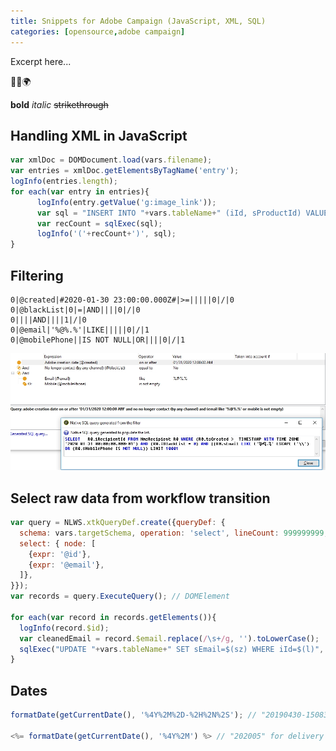 ```yaml
---
title: Snippets for Adobe Campaign (JavaScript, XML, SQL)
categories: [opensource,adobe campaign]
---
```


Excerpt here...

<p class="text-center">🐍👑🌍</p>

<!--more-->

**bold** *italic*  ~~strikethrough~~

## Handling XML in JavaScript
```js
var xmlDoc = DOMDocument.load(vars.filename);
var entries = xmlDoc.getElementsByTagName('entry');
logInfo(entries.length);
for each(var entry in entries){
	  logInfo(entry.getValue('g:image_link'));
	  var sql = "INSERT INTO "+vars.tableName+" (iId, sProductId) VALUES ($(id), 'a')";
	  var recCount = sqlExec(sql);
	  logInfo('('+recCount+')', sql);
}
```

## Filtering
```console
0|@created|#2020-01-30 23:00:00.000Z#|>=|||||0|/|0
0|@blackList|0|=|AND||||0|/|0
0||||AND||||1|/|0
0|@email|'%@%.%'|LIKE|||||0|/|1
0|@mobilePhone||IS NOT NULL|OR||||0|/|1
```

![todo](/assets/images/2020/01/20200117-160032-screenshot-7.jpg)

## Select raw data from workflow transition
```javascript
var query = NLWS.xtkQueryDef.create({queryDef: {
  schema: vars.targetSchema, operation: 'select', lineCount: 999999999, // /!\ lineCount defaults to 10,000
  select: { node: [
    {expr: '@id'},
    {expr: '@email'},
  ]},
}});
var records = query.ExecuteQuery(); // DOMElement

for each(var record in records.getElements()){
  logInfo(record.$id);
  var cleanedEmail = record.$email.replace(/\s+/g, '').toLowerCase();
  sqlExec("UPDATE "+vars.tableName+" SET sEmail=$(sz) WHERE iId=$(l)", cleanedEmail, record.$id);
}
```

## Dates
```javascript
formatDate(getCurrentDate(), '%4Y%2M%2D-%2H%2N%2S'); // "20190430-150837" for folder names

<%= formatDate(getCurrentDate(), '%4Y%2M') %> // "202005" for delivery labels [scenario/@useLabelScript]
```
